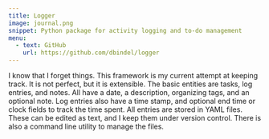 ```yaml
---
title: Logger
image: journal.png
snippet: Python package for activity logging and to-do management
menu:
  - text: GitHub
    url: https://github.com/dbindel/logger
---
```


I know that I forget things.   This framework is my current attempt at
keeping track.  It is not perfect, but it is extensible.  The basic
entities are tasks, log entries, and notes.  All have a date, a
description, organizing tags, and an optional note.  Log entries also
have a time stamp, and optional end time or clock fields to track the
time spent.  All entries are stored in YAML files.  These can be edited
as text, and I keep them under version control.  There is also a command
line utility to manage the files.
